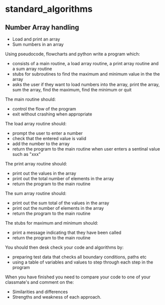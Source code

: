 # standard_algorithms

## Number Array handling
* Load and print an array
* Sum numbers in an array

Using pseudocode, flowcharts and python write a program which:
* consists of a main routine, a load array routine, a print array routine and a sum array routine
* stubs for subroutines to find the maximum and minimum value in the the array
* asks the user if they want to load numbers into the array, print the array, sum the array, find the maximum, find the minimum or quit

The main routine should:
* control the flow of the program
* exit without crashing when appropriate

The load array routine should:
* prompt the user to enter a number
* check that the entered value is valid
* add the number to the array
* return the program to the main routine when user enters a sentinal value such as "xxx"

The print array routine should:
* print out the values in the array
* print out the total number of elements in the array
* return the program to the main routine

The sum array routine should:
* print out the sum total of the values in the array
* print out the number of elements in the array
* return the program to the main routine

The stubs for maximum and minimum should:
* print a message indicating that they have been called
* return the program to the main routine

You should then desk check your code and algorithms by:
* preparing test data that checks all boundary conditions, paths etc
* using a table of variables and values to step through each step in the program

When you have finished you need to compare your code to one of your classmate's and comment on the:
*	Similarities and differences
*	Strengths and weakness of each approach.
